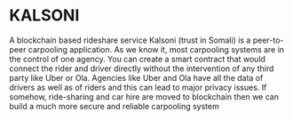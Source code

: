 # KALSONI
A blockchain based rideshare service 
Kalsoni (trust in Somali) is a peer-to-peer carpooling application. As we know it, most carpooling systems are in the control of one agency. You can create a smart contract that would connect the rider and driver directly without the intervention of any third party like Uber or Ola. Agencies like Uber and Ola have all the data of drivers as well as of riders and this can lead to major privacy issues. If somehow, ride-sharing and car hire are moved to blockchain then we can build a much more secure and reliable carpooling system
